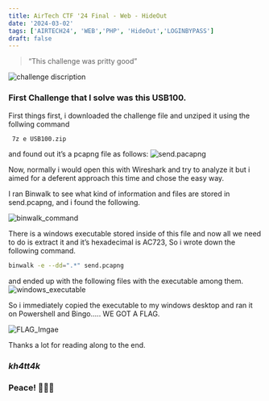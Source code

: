 ```yaml
---
title: AirTech CTF '24 Final - Web - HideOut
date: '2024-03-02'
tags: ['AIRTECH24', 'WEB','PHP', 'HideOut','LOGINBYPASS']
draft: false
---
```

> “This challenge was pritty good”

![challenge discription](static/writeups/airtech/HideOut/chall_discription.png)

### First Challenge that I solve was this USB100.
First things first, i downloaded the challenge file and unziped it using the follwing command

```bash
 7z e USB100.zip
```
and found out it’s a pcapng file as follows:
![send.pacapng](/static/writeups/blackhat2023/usb100/send.png)

Now, normally i would open this with Wireshark and try to analyze it but i aimed for a deferent approach this time and chose the easy way.

I ran Binwalk to see what kind of information and files are stored in send.pcapng, and i found the following.

![binwalk_command](/static/writeups/blackhat2023/usb100/binwalk_command.png)

There is a windows executable stored inside of this file and now all we need to do is extract it and it’s hexadecimal is AC723, So i wrote down the following command.

```bash
binwalk -e --dd=".*" send.pcapng
```
and ended up with the following files with the executable among them.
![windows_executable](/static/writeups/blackhat2023/usb100/windows_executable.png)

So i immediately copied the executable to my windows desktop and ran it on Powershell and Bingo….. WE GOT A FLAG.

![FLAG_Imgae](/static/writeups/blackhat2023/usb100/FLAG.png)

Thanks a lot for reading along to the end.
### ***kh4tt4k***

### Peace! 👋👋👋
